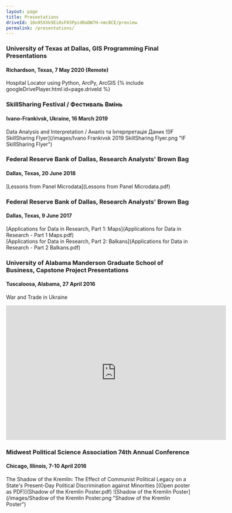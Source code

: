 ```yaml
---
layout: page
title: Presentations
driveId: 10o95XXk9Ei0sF03PpidRaDW7H-nmcBCE/preview
permalink: /presentations/
---
```


### University of Texas at Dallas, GIS Programming Final Presentations
#### Richardson, Texas, 7 May 2020 (Remote)
Hospital Locator using Python, ArcPy, ArcGIS
{% include googleDrivePlayer.html id=page.driveId %}

### SkillSharing Festival / Фестиваль Вмінь
#### Ivano-Frankivsk, Ukraine, 16 March 2019
Data Analysis and Interpretation / Аналіз та Інтерпретація Даних
![IF SkillSharing Flyer](/images/Ivano Frankivsk 2019 SkillSharing Flyer.png "IF SkillSharing Flyer")

### Federal Reserve Bank of Dallas, Research Analysts' Brown Bag
#### Dallas, Texas, 20 June 2018
[Lessons from Panel Microdata](Lessons from Panel Microdata.pdf)

### Federal Reserve Bank of Dallas, Research Analysts' Brown Bag
#### Dallas, Texas, 9 June 2017
[Applications for Data in Research, Part 1: Maps](Applications for Data in Research - Part 1 Maps.pdf)  
[Applications for Data in Research, Part 2: Balkans](Applications for Data in Research - Part 2 Balkans.pdf)

### University of Alabama Manderson Graduate School of Business, Capstone Project Presentations
#### Tuscaloosa, Alabama, 27 April 2016
War and Trade in Ukraine
<iframe src="https://docs.google.com/presentation/d/e/2PACX-1vTHupgE_zoAB18DTCZDyHCMrTzMydP8iD6WTDKD-BJj5yR34Lgvelh9D9f-Cf8JPHmGqgQwNzPQHgOd/embed?start=false&loop=true&delayms=3000" frameborder="0" width="600" height="366" allowfullscreen="true" mozallowfullscreen="true" webkitallowfullscreen="true"></iframe>

### Midwest Political Science Association 74th Annual Conference
#### Chicago, Illinois, 7-10 April 2016
The Shadow of the Kremlin: The Effect of Communist Political Legacy on a State's Present-Day Political Discrimination against Minorities [(Open poster as PDF)](Shadow of the Kremlin Poster.pdf)
![Shadow of the Kremlin Poster](/images/Shadow of the Kremlin Poster.png "Shadow of the Kremlin Poster")

